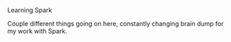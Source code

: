Learning Spark

Couple different things going on here, constantly changing brain dump for my work with Spark.
